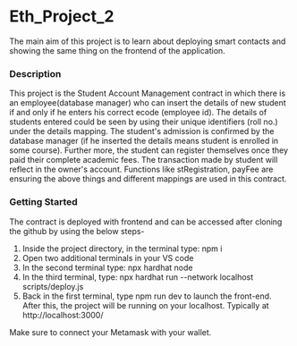 # Eth_Project_2
The main aim of this project is to learn about deploying smart contacts and showing the same thing on the frontend of the application.

### Description
This project is the Student Account Management contract in which there is an employee(database manager) who can insert the details of new student if and only if he enters his correct ecode (employee id). The details of students entered could be seen by using their unique identifiers (roll no.) under the details mapping. The student's admission is confirmed by the database manager (if he inserted the details means student is enrolled in some course). Further more, the student can register themselves once they paid their complete academic fees. The transaction made by student will reflect in the owner's account. Functions like stRegistration, payFee are ensuring the above things and different mappings are used in this contract.

### Getting Started
The contract is deployed with frontend and can be accessed after cloning the github by using the below steps-
  1. Inside the project directory, in the terminal type: npm i
  2. Open two additional terminals in your VS code
  3. In the second terminal type: npx hardhat node
  4. In the third terminal, type: npx hardhat run --network localhost scripts/deploy.js
  5. Back in the first terminal, type npm run dev to launch the front-end.
  After this, the project will be running on your localhost. Typically at http://localhost:3000/

Make sure to connect your Metamask with your wallet.
